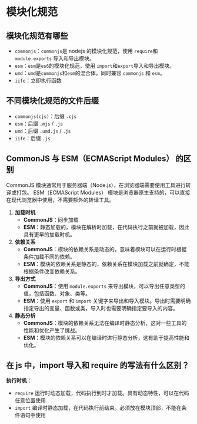 # 模块化规范

## 模块化规范有哪些

- `commonjs`：`commonjs`是 nodejs 的模块化规范，使用 `require`和`module.exports` 导入和导出模块。
- `esm`：`esm`是`es6`的模块化规范，使用 `import`和`export`导入和导出模块。
- `umd`：`umd`是`commonjs`和`esm`的混合体，同时兼容 `commonjs` 和 `esm`。
- `iife`：立即执行函数

## 不同模块化规范的文件后缀

- `commonjs(cjs)`：后缀 `.cjs`
- `esm`：后缀 `.mjs` / `.js`
- `umd`：后缀 `.umd.js`  / `.js`
- `iife`：后缀 `.js`

## CommonJS 与 ESM（ECMAScript Modules） 的区别
CommonJS 模块通常用于服务器端（Node.js），在浏览器端需要使用工具进行转译或打包。
ESM（ECMAScript Modules） 模块是浏览器原生支持的，可以直接在现代浏览器中使用，不需要额外的转译工具。
1. **加载时机**
   - **CommonJS**：同步加载
   - **ESM**：静态加载的，模块在解析时加载，在代码执行之前就被加载，因此具有更早的加载时机。
2. **依赖关系**
   - **CommonJS**：模块的依赖关系是动态的，意味着模块可以在运行时根据条件加载不同的依赖。
   - **ESM**：模块的依赖关系是静态的，依赖关系在模块加载之前就确定，不能根据条件改变依赖关系。
3. **导出方式**
   - **CommonJS**：使用 `module.exports` 来导出模块，可以导出任意类型的值，包括函数、对象、类等。
   - **ESM**：使用 `export` 和 `import` 关键字来导出和导入模块。导出时需要明确指定导出的变量、函数或类，导入时也需要明确指定要导入的内容。
4. **静态分析**
   - **CommonJS**：模块的依赖关系无法在编译时静态分析，这对一些工具的性能和优化产生了挑战。
   - **ESM**：模块的依赖关系可以在编译时进行静态分析，这有助于提高性能和优化。 

## 在 js 中，import 导入和 require 的写法有什么区别？

**执行时机**：

- `require` 运行时动态加载，代码执行到时才加载。具有动态特性，可以在代码任意位置使用
- `import` 编译时静态加载，在代码执行前结束。必须放在模块顶部，不能在条件语句中使用